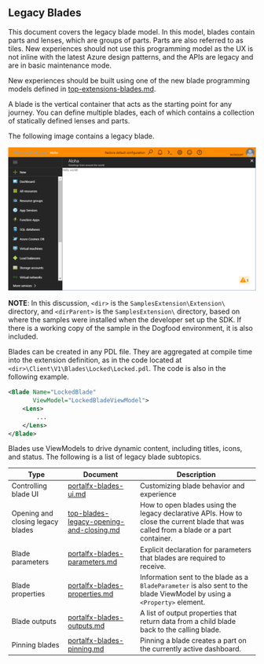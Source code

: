 
<a name="legacy-blades"></a>
## Legacy Blades

This document covers the legacy blade model. In this model, blades contain parts and lenses, which are groups of parts. Parts are also referred to as tiles. New experiences should not use this programming model as the UX is not inline with the latest Azure design patterns, and the APIs are legacy and are in basic maintenance mode.

New experiences should be built using one of the new blade programming models defined in [top-extensions-blades.md](top-extensions-blades.md).

A blade is the vertical container that acts as the starting point for any journey. You can define multiple blades, each of which contains a collection of statically defined lenses and parts.

The following image contains a legacy blade.

![alt-text](../media/portalfx-extensions-helloWorld/helloWorldExtensionAlohaBlade.png "Blade")

**NOTE**: In this discussion, `<dir>` is the `SamplesExtension\Extension\` directory, and  `<dirParent>`  is the `SamplesExtension\` directory, based on where the samples were installed when the developer set up the SDK. If there is a working copy of the sample in the Dogfood environment, it is also included.

Blades can be created in any PDL file. They are aggregated at compile time into the extension definition, as in the code located at `<dir>\Client\V1\Blades\Locked\Locked.pdl`. The code is also in the following example.

```xml
<Blade Name="LockedBlade"
       ViewModel="LockedBladeViewModel">
    <Lens>
        ...
    </Lens>
</Blade>
```

Blades use ViewModels to drive dynamic content, including titles, icons, and status.  The following is a list of legacy blade subtopics.

| Type                              | Document                                                   | Description |
| --------------------------------- | ---------------------------------------------------------- | ----------- |
| Controlling blade UI              | [portalfx-blades-ui.md](portalfx-blades-ui.md)             | Customizing blade behavior and experience | 
| Opening and closing legacy blades | [top-blades-legacy-opening-and-closing.md](top-blades-legacy-opening-and-closing.md)        | How to open blades using the legacy declarative APIs.  How to close the current blade that was called from a blade or a part container.    |
| Blade parameters                  | [portalfx-blades-parameters.md](portalfx-blades-parameters.md) | Explicit declaration for parameters that blades are required to receive.    |  
| Blade properties                  | [portalfx-blades-properties.md](portalfx-blades-properties.md) | Information sent to the blade as a `BladeParameter` is also sent to the blade ViewModel by using  a `<Property>` element. | 
| Blade outputs                     | [portalfx-blades-outputs.md](portalfx-blades-outputs.md)       | A list of output properties that return data from a child blade back to the calling blade. | 
| Pinning blades                    | [portalfx-blades-pinning.md](portalfx-blades-pinning.md)       | Pinning a blade creates a part on the currently active dashboard.    | 